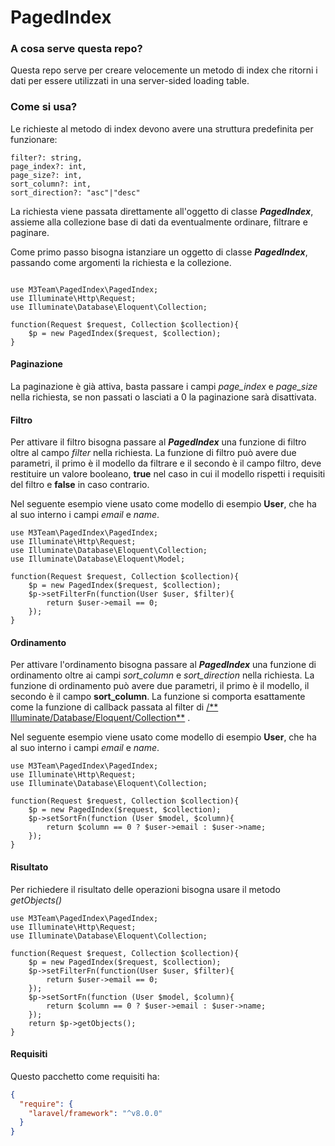 # PagedIndex #

### A cosa serve questa repo? ###

Questa repo serve per creare velocemente un metodo di index che ritorni i dati per essere utilizzati in una server-sided
loading table.

### Come si usa? ###

Le richieste al metodo di index devono avere una struttura predefinita per funzionare:

```
filter?: string,
page_index?: int,
page_size?: int,
sort_column?: int,
sort_direction?: "asc"|"desc"
```

La richiesta viene passata direttamente all'oggetto di classe _**PagedIndex**_, assieme alla collezione base di dati da
eventualmente ordinare, filtrare e paginare.

Come primo passo bisogna istanziare un oggetto di classe _**PagedIndex**_, passando come argomenti la richiesta e la
collezione.

```injectablephp

use M3Team\PagedIndex\PagedIndex;
use Illuminate\Http\Request;
use Illuminate\Database\Eloquent\Collection;

function(Request $request, Collection $collection){
    $p = new PagedIndex($request, $collection);
}
```

#### Paginazione #####

La paginazione è già attiva, basta passare i campi *page_index* e *page_size* nella richiesta, se non passati o lasciati
a 0 la paginazione sarà disattivata.

#### Filtro ####

Per attivare il filtro bisogna passare al _**PagedIndex**_ una funzione di filtro oltre al campo *filter*
nella richiesta. La funzione di filtro può avere due parametri, il primo è il modello da filtrare e il secondo è il
campo filtro, deve restituire un valore booleano, __true__ nel caso in cui il modello rispetti i requisiti del filtro
e __false__ in caso contrario.

Nel seguente esempio viene usato come modello di esempio **User**, che ha al suo interno i campi _email_ e _name_.

```injectablephp
use M3Team\PagedIndex\PagedIndex;
use Illuminate\Http\Request;
use Illuminate\Database\Eloquent\Collection;
use Illuminate\Database\Eloquent\Model;

function(Request $request, Collection $collection){
    $p = new PagedIndex($request, $collection);
    $p->setFilterFn(function(User $user, $filter){
        return $user->email == 0;
    });
}
```

#### Ordinamento ####

Per attivare l'ordinamento bisogna passare al _**PagedIndex**_ una funzione di ordinamento oltre ai campi *sort_column*
e *sort_direction* nella richiesta. La funzione di ordinamento può avere due parametri, il primo è il modello, il
secondo è il campo **sort_column**. La funzione si comporta esattamente come la funzione di callback passata al filter
di
[/**
Illuminate/Database/Eloquent/Collection**](https://laravel.com/api/8.x/Illuminate/Database/Eloquent/Collection.html#method_filter)
.

Nel seguente esempio viene usato come modello di esempio **User**, che ha al suo interno i campi _email_ e _name_.

```injectablephp
use M3Team\PagedIndex\PagedIndex;
use Illuminate\Http\Request;
use Illuminate\Database\Eloquent\Collection;

function(Request $request, Collection $collection){
    $p = new PagedIndex($request, $collection);
    $p->setSortFn(function (User $model, $column){
        return $column == 0 ? $user->email : $user->name;
    });
}
```

#### Risultato ####

Per richiedere il risultato delle operazioni bisogna usare il metodo *getObjects()*

```injectablephp
use M3Team\PagedIndex\PagedIndex;
use Illuminate\Http\Request;
use Illuminate\Database\Eloquent\Collection;

function(Request $request, Collection $collection){
    $p = new PagedIndex($request, $collection);
    $p->setFilterFn(function(User $user, $filter){
        return $user->email == 0;
    });
    $p->setSortFn(function (User $model, $column){
        return $column == 0 ? $user->email : $user->name;
    });
    return $p->getObjects();
}
```

#### Requisiti ####

Questo pacchetto come requisiti ha:

```json
{
  "require": {
    "laravel/framework": "^v8.0.0"
  }
}
```


